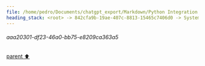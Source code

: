 ```yaml
---
file: /home/pedro/Documents/chatgpt_export/Markdown/Python Integration for Termux.md
heading_stack: <root> -> 842cfa9b-19ae-407c-8813-15465c7406d0 -> System -> 31367e2d-c0e4-4443-a49e-817399b436c2 -> System -> aaa20301-df23-46a0-bb75-e8209ca363a5
---
```

###### aaa20301-df23-46a0-bb75-e8209ca363a5
[parent ⬆️](#31367e2d-c0e4-4443-a49e-817399b436c2)
